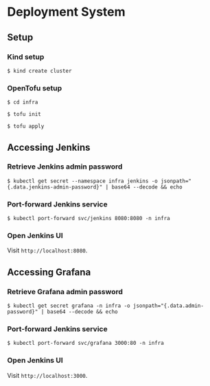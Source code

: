 # Deployment System

## Setup

### Kind setup

`$ kind create cluster`

### OpenTofu setup

`$ cd infra`

`$ tofu init`

`$ tofu apply`

## Accessing Jenkins

### Retrieve Jenkins admin password

`$ kubectl get secret --namespace infra jenkins -o jsonpath="{.data.jenkins-admin-password}" | base64 --decode && echo`

### Port-forward Jenkins service

`$ kubectl port-forward svc/jenkins 8080:8080 -n infra`

### Open Jenkins UI

Visit `http://localhost:8080`.

## Accessing Grafana

### Retrieve Grafana admin password

`$ kubectl get secret grafana -n infra -o jsonpath="{.data.admin-password}" | base64 --decode && echo`

### Port-forward Jenkins service

`$ kubectl port-forward svc/grafana 3000:80 -n infra`

### Open Jenkins UI

Visit `http://localhost:3000`.
